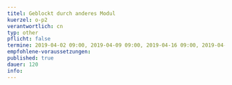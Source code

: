 ```yaml
---
titel: Geblockt durch anderes Modul
kuerzel: o-p2
verantwortlich: cn
typ: other
pflicht: false
termine: 2019-04-02 09:00, 2019-04-09 09:00, 2019-04-16 09:00, 2019-04-30 09:00, 2019-05-07 09:00, 2019-05-21 09:00, 2019-05-28 09:00, 2019-06-04 09:00,2019-06-11 09:00, 2019-06-18 09:00, 2019-06-25 09:00, 2019-07-02 09:00, 2019-07-09 09:00
empfohlene-voraussetzungen: 
published: true
dauer: 120
info:
---
```


